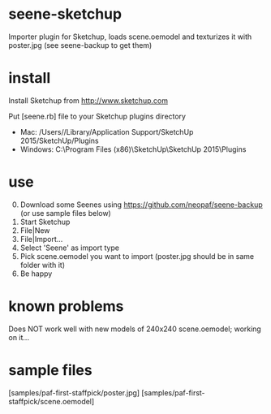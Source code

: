 # seene-sketchup
Importer plugin for Sketchup, loads scene.oemodel and texturizes it with poster.jpg  (see seene-backup to get them)

# install

Install Sketchup from http://www.sketchup.com

Put [seene.rb] file to your Sketchup plugins directory
* Mac: /Users/<your user name>/Library/Application Support/SketchUp 2015/SketchUp/Plugins
* Windows: C:\Program Files (x86)\SketchUp\SketchUp 2015\Plugins

# use

0. Download some Seenes using https://github.com/neopaf/seene-backup (or use sample files below)
1. Start Sketchup
2. File|New
3. File|Import...
4. Select 'Seene' as import type
5. Pick scene.oemodel you want to import (poster.jpg should be in same folder with it)
6. Be happy

# known problems

Does NOT work well with new models of 240x240 scene.oemodel; working on it...

# sample files

[samples/paf-first-staffpick/poster.jpg]
[samples/paf-first-staffpick/scene.oemodel]
